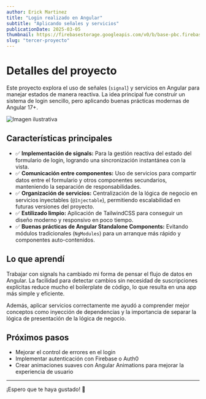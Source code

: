 ```yaml
---
author: Erick Martinez
title: "Login realizado en Angular"
subtitle: "Aplicando señales y servicios"
publicationDate: 2025-03-05
thumbnail: https://firebasestorage.googleapis.com/v0/b/base-pbc.firebasestorage.app/o/hero_Z5hHnO.png?alt=media&token=d0de645c-d111-4305-a8fc-cd7e2c8dd512
slug: "tercer-proyecto"
---
```


# Detalles del proyecto

Este proyecto explora el uso de señales (`signal`) y servicios en Angular para manejar estados de manera reactiva. La idea principal fue construir un sistema de login sencillo, pero aplicando buenas prácticas modernas de Angular 17+.

![Imagen ilustrativa](https://firebasestorage.googleapis.com/v0/b/base-pbc.firebasestorage.app/o/maxresdefault%20(1).jpg?alt=media&token=4b912f3c-56aa-4399-9a74-68392ce7bca1)

## Características principales

- ✅ **Implementación de signals:** Para la gestión reactiva del estado del formulario de login, logrando una sincronización instantánea con la vista.
- ✅ **Comunicación entre componentes:** Uso de servicios para compartir datos entre el formulario y otros componentes secundarios, manteniendo la separación de responsabilidades.
- ✅ **Organización de servicios:** Centralización de la lógica de negocio en servicios inyectables (`@Injectable`), permitiendo escalabilidad en futuras versiones del proyecto.
- ✅ **Estilizado limpio:** Aplicación de TailwindCSS para conseguir un diseño moderno y responsivo en poco tiempo.
- ✅ **Buenas prácticas de Angular Standalone Components:** Evitando módulos tradicionales (`NgModules`) para un arranque más rápido y componentes auto-contenidos.

## Lo que aprendí

Trabajar con signals ha cambiado mi forma de pensar el flujo de datos en Angular. La facilidad para detectar cambios sin necesidad de suscripciones explícitas reduce mucho el boilerplate de código, lo que resulta en una app más simple y eficiente.

Además, aplicar servicios correctamente me ayudó a comprender mejor conceptos como inyección de dependencias y la importancia de separar la lógica de presentación de la lógica de negocio.

## Próximos pasos

- Mejorar el control de errores en el login
- Implementar autenticación con Firebase o Auth0
- Crear animaciones suaves con Angular Animations para mejorar la experiencia de usuario

---

¡Espero que te haya gustado! 🚀
